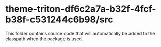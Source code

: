 # theme-triton-df6c2a7a-b32f-4fcf-b38f-c531244c6b98/src

This folder contains source code that will automatically be added to the classpath when
the package is used.
